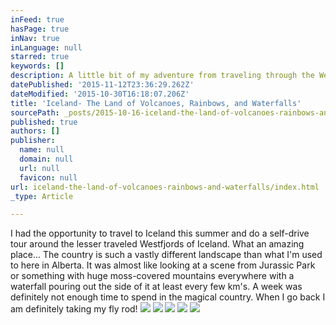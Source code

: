 ```yaml
---
inFeed: true
hasPage: true
inNav: true
inLanguage: null
starred: true
keywords: []
description: A little bit of my adventure from traveling through the Westjords of Iceland last summer
datePublished: '2015-11-12T23:36:29.262Z'
dateModified: '2015-10-30T16:18:07.206Z'
title: 'Iceland- The Land of Volcanoes, Rainbows, and Waterfalls'
sourcePath: _posts/2015-10-16-iceland-the-land-of-volcanoes-rainbows-and-waterfalls.md
published: true
authors: []
publisher:
  name: null
  domain: null
  url: null
  favicon: null
url: iceland-the-land-of-volcanoes-rainbows-and-waterfalls/index.html
_type: Article

---
```

I had the opportunity to travel to Iceland this summer and do a self-drive tour around the lesser traveled Westfjords of Iceland.  What an amazing place...   The country is such a vastly different landscape than what I'm used to here in Alberta.  It was almost like looking at a scene from Jurassic Park or something with huge moss-covered mountains everywhere with a waterfall pouring out the side of it at least every few km's.  A week was definitely not enough time to spend in the magical country.  When I go back I am definitely taking my fly rod!
![](https://the-grid-user-content.s3-us-west-2.amazonaws.com/9f2b003c-4c5b-49ed-a8df-c0f3ebe6eb88.jpg)
![](https://the-grid-user-content.s3-us-west-2.amazonaws.com/92e81661-aa74-4713-b42a-2cb803444957.jpg)
![](https://the-grid-user-content.s3-us-west-2.amazonaws.com/871fd4cf-77b2-49da-8d3a-9909366c76d8.jpg)
![](https://the-grid-user-content.s3-us-west-2.amazonaws.com/229c6642-878f-4443-9bb8-d40b07376b6b.jpg)
![](https://the-grid-user-content.s3-us-west-2.amazonaws.com/6a70e657-de82-4bbf-bbc4-8b39fcc47c56.jpg)